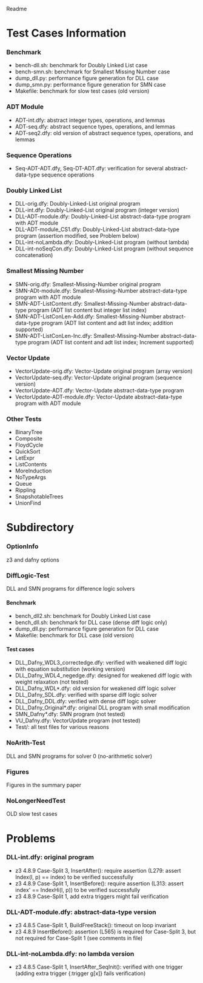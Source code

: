 Readme

# Test Cases Information
### Benchmark
* bench-dll.sh: benchmark for Doubly Linked List case
* bench-smn.sh: benchmark for Smallest Missing Number case
* dump_dll.py: performance figure generation for DLL case
* dump_smn.py: performance figure generation for SMN case
* Makefile: benchmark for slow test cases (old version)

### ADT Module
* ADT-int.dfy: abstract integer types, operations, and lemmas
* ADT-seq.dfy: abstract sequence types, operations, and lemmas
* ADT-seq2.dfy: old version of abstract sequence types, operations, and lemmas

### Sequence Operations
* Seq-ADT-ADT.dfy, Seq-DT-ADT.dfy: verification for several abstract-data-type sequence operations

### Doubly Linked List
* DLL-orig.dfy: Doubly-Linked-List original program
* DLL-int.dfy: Doubly-Linked-List original program (integer version)
* DLL-ADT-module.dfy: Doubly-Linked-List abstract-data-type program with ADT module
* DLL-ADT-module_CS1.dfy: Doubly-Linked-List abstract-data-type program (assertion modified, see Problem below)
* DLL-int-noLambda.dfy: Doubly-Linked-List program (without lambda)
* DLL-int-noSeqCon.dfy: Doubly-Linked-List program (without sequence concatenation)

### Smallest Missing Number
* SMN-orig.dfy: Smallest-Missing-Number original program
* SMN-ADt-module.dfy: Smallest-Missing-Number abstract-data-type program with ADT module
* SMN-ADT-ListContent.dfy: Smallest-Missing-Number abstract-data-type program (ADT list content but integer list index)
* SMN-ADT-ListConLen-Add.dfy: Smallest-Missing-Number abstract-data-type program (ADT list content and adt list index; addition supported)
* SMN-ADT-ListConLen-Inc.dfy: Smallest-Missing-Number abstract-data-type program (ADT list content and adt list index; Increment supported)

### Vector Update
* VectorUpdate-orig.dfy: Vector-Update original program (array version)
* VectorUpdate-seq.dfy: Vector-Update original program (sequence version)
* VectorUpdate-ADT.dfy: Vector-Update abstract-data-type program
* VectorUpdate-ADT-module.dfy: Vector-Update abstract-data-type program with ADT module

### Other Tests
* BinaryTree
* Composite
* FloydCycle
* QuickSort
* LetExpr
* ListContents
* MoreInduction
* NoTypeArgs
* Queue
* Rippling
* SnapshotableTrees
* UnionFind

# Subdirectory
### OptionInfo
z3 and dafny options

### DiffLogic-Test
DLL and SMN programs for difference logic solvers

#### Benchmark
* bench_dll2.sh: benchmark for Doubly Linked List case
* bench_dll.sh: benchmark for DLL case (dense diff logic only)
* dump_dll.py: performance figure generation for DLL case
* Makefile: benchmark for DLL case (old version)

#### Test cases
* DLL_Dafny_WDL3_correctedge.dfy: verified with weakened diff logic with equation substitution (working version)
* DLL_Dafny_WDL4_negedge.dfy: designed for weakened diff logic with weight relaxation (not tested)
* DLL_Dafny_WDL*.dfy: old version for weakened diff logic solver
* DLL_Dafny_SDL.dfy: verified with sparse diff logic solver
* DLL_Dafny_DDL.dfy: verified with dense diff logic solver
* DLL_Dafny_Original*.dfy: original DLL program with small modification
* SMN_Dafny*.dfy: SMN program (not tested)
* VU_Dafny.dfy: VectorUpdate program (not tested)
* Test/: all test files for various reasons

### NoArith-Test
DLL and SMN programs for solver 0 (no-arithmetic solver)

### Figures
Figures in the summary paper

### NoLongerNeedTest
OLD slow test cases


# Problems
### DLL-int.dfy: original program
* z3 4.8.9 Case-Split 3, InsertAfter(): require assertion (L279: assert Index(l, p) == index) to be verified successfully
* z3 4.8.9 Case-Split 1, InsertBefore(): require assertion (L313: assert index' == IndexHi(l, p)) to be verified successfully
* z3 4.8.9 Case-Split 1, add extra triggers might fail verification

### DLL-ADT-module.dfy: abstract-data-type version
* z3 4.8.5 Case-Split 1, BuildFreeStack(): timeout on loop invariant
* z3 4.8.9 InsertBefore(): assertion (L565) is required for Case-Split 3, but not required for Case-Split 1 (see comments in file)

### DLL-int-noLambda.dfy: no lambda version
* z3 4.8.5 Case-Split 1, InsertAfter_SeqInit(): verified with one trigger (adding extra trigger {:trigger g[x]} fails verification)
